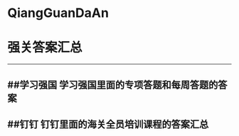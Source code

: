 # QiangGuanDaAn
# 强关答案汇总
---
##学习强国
学习强国里面的**专项答题**和**每周答题**的答案
---
##钉钉
钉钉里面的**海关全员培训课程**的答案汇总
---
